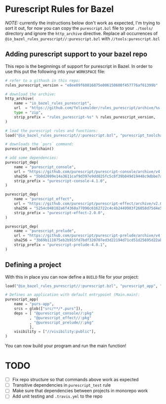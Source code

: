 Purescript Rules for Bazel
==========================
*NOTE:* currently the instructions below don't work as expected, I'm trying to
sort it out, for now you can copy the `purescript.bzl` file to your `./tools/`
directory and ignore the `http_archive` directive. Replace all occurrences of
`@io_bazel_rules_purescript//:purescript.bzl` with `//tools:purescript.bzl`

Adding purescript support to your bazel repo
--------------------------------------------
This repo is the beginnings of support for purescript in Bazel. In order to use
this put the following into your `WORKSPACE` file:

```python
# refer to a githash in this repo:
rules_purescript_version = "e8ee09f60816875e006150600f457776af61399b"

# download the archive:
http_archive(
    name = "io_bazel_rules_purescript",
    url  = "https://github.com/felixmulder/rules_purescript/archive/%s.zip" % rules_purescript_version,
    type = "zip",
    strip_prefix = "rules_purescript-%s" % rules_purescript_version,
)

# load the purescript rules and functions:
load("@io_bazel_rules_purescript//:purescript.bzl", "purescript_toolchain", "purescript_dep")

# downloads the `purs` command:
purescript_toolchain()

# add some dependencies:
purescript_dep(
    name = "purescript_console",
    url = "https://github.com/purescript/purescript-console/archive/v4.1.0.tar.gz",
    sha256 = "5b0d2089e14a3611caf9d397e9dd825fc5c8f39b049d19448c9dbbe7a1b595bf",
    strip_prefix = "purescript-console-4.1.0",
)

purescript_dep(
    name = "purescript_effect",
    url = "https://github.com/purescript/purescript-effect/archive/v2.0.0.tar.gz",
    sha256 = "5254c048102a6f4360a77096c6162722c4c4b2449983f26058d75d4e5be9d301",
    strip_prefix = "purescript-effect-2.0.0",
)

purescript_dep(
    name = "purescript_prelude",
    url = "https://github.com/purescript/purescript-prelude/archive/v4.0.1.tar.gz",
    sha256 = "3b69b111875eb2b915fd7bdf320707ed3d22194d71cd51d25695d22ab06ae6ee",
    strip_prefix = "purescript-prelude-4.0.1",
)
```

Defining a project
------------------
With this in place you can now define a `BUILD` file for your project:

```python
load("@io_bazel_rules_purescript//:purescript.bzl", "purescript_app", "purescript_test")

# Defines an application with default entrypoint (Main.main):
purescript_app(
    name = "purs-app",
    srcs = glob(["src/**/*.purs"]),
    deps = [ "@purescript_console//:pkg"
           , "@purescript_effect//:pkg"
           , "@purescript_prelude//:pkg"
           ],
    visibility = ["//visibility:public"],
)
```

You can now build your program and run the main function!

TODO
====
- [ ] Fix repo structure so that commands above work as expected
- [ ] Transitive dependencies in `purescript_test` rule
- [ ] Make sure that dependencies between projects in monorepo work
- [ ] Add unit testing and `.travis.yml` to the repo
